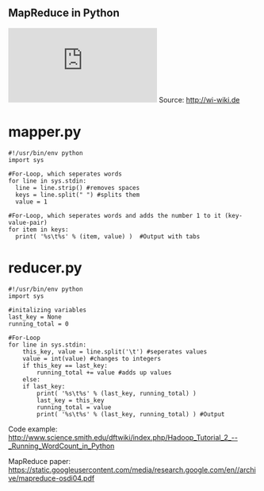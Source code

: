 ## MapReduce in Python

![MapReduce](http://wi-wiki.de/lib/exe/fetch.php?media=bigdata:mapreducewordcountoverview1.png)
Source: http://wi-wiki.de  

# mapper.py  
```
#!/usr/bin/env python 
import sys 

#For-Loop, which seperates words
for line in sys.stdin: 
  line = line.strip() #removes spaces
  keys = line.split(" ") #splits them
  value = 1

#For-Loop, which seperates words and adds the number 1 to it (key-value-pair)
for item in keys: 
  print( '%s\t%s' % (item, value) )  #Output with tabs
```

# reducer.py
```
#!/usr/bin/env python
import sys

#initalizing variables
last_key = None
running_total = 0

#For-Loop
for line in sys.stdin:
    this_key, value = line.split('\t') #seperates values
    value = int(value) #changes to integers
    if this_key == last_key:
        running_total += value #adds up values
    else:
    if last_key:
        print( '%s\t%s' % (last_key, running_total) )
        last_key = this_key
        running_total = value
        print( '%s\t%s' % (last_key, running_total) ) #Output 
 ```
Code example:
http://www.science.smith.edu/dftwiki/index.php/Hadoop_Tutorial_2_--_Running_WordCount_in_Python

MapReduce paper:
https://static.googleusercontent.com/media/research.google.com/en//archive/mapreduce-osdi04.pdf
